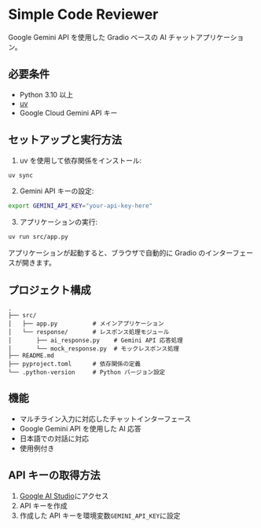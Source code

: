 # Simple Code Reviewer

Google Gemini API を使用した Gradio ベースの AI チャットアプリケーション。

## 必要条件

- Python 3.10 以上
- [uv](https://github.com/astral-sh/uv)
- Google Cloud Gemini API キー

## セットアップと実行方法

1. uv を使用して依存関係をインストール:

```bash
uv sync
```

2. Gemini API キーの設定:

```bash
export GEMINI_API_KEY="your-api-key-here"
```

3. アプリケーションの実行:

```bash
uv run src/app.py
```

アプリケーションが起動すると、ブラウザで自動的に Gradio のインターフェースが開きます。

## プロジェクト構成

```
.
├── src/
│   ├── app.py          # メインアプリケーション
│   └── response/       # レスポンス処理モジュール
│       ├── ai_response.py    # Gemini API 応答処理
│       └── mock_response.py  # モックレスポンス処理
├── README.md
├── pyproject.toml      # 依存関係の定義
└── .python-version     # Python バージョン設定
```

## 機能

- マルチライン入力に対応したチャットインターフェース
- Google Gemini API を使用した AI 応答
- 日本語での対話に対応
- 使用例付き

## API キーの取得方法

1. [Google AI Studio](https://makersuite.google.com/app/apikey)にアクセス
2. API キーを作成
3. 作成した API キーを環境変数`GEMINI_API_KEY`に設定
